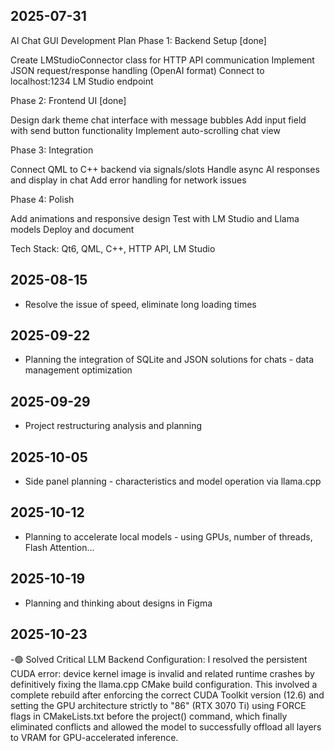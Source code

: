 ## 2025-07-31
AI Chat GUI Development Plan
Phase 1: Backend Setup [done]

Create LMStudioConnector class for HTTP API communication
Implement JSON request/response handling (OpenAI format)
Connect to localhost:1234 LM Studio endpoint

Phase 2: Frontend UI [done]

Design dark theme chat interface with message bubbles
Add input field with send button functionality
Implement auto-scrolling chat view

Phase 3: Integration

Connect QML to C++ backend via signals/slots
Handle async AI responses and display in chat
Add error handling for network issues

Phase 4: Polish

Add animations and responsive design
Test with LM Studio and Llama models
Deploy and document

Tech Stack: Qt6, QML, C++, HTTP API, LM Studio

## 2025-08-15
- Resolve the issue of speed, eliminate long loading times

## 2025-09-22
- Planning the integration of SQLite and JSON solutions for chats - data management optimization

## 2025-09-29
- Project restructuring analysis and planning

## 2025-10-05
- Side panel planning - characteristics and model operation via llama.cpp

## 2025-10-12
- Planning to accelerate local models - using GPUs, number of threads, Flash Attention...

## 2025-10-19
- Planning and thinking about designs in Figma

## 2025-10-23
-🟢 Solved Critical LLM Backend Configuration: I resolved the persistent CUDA error: device kernel image is invalid and related runtime crashes by definitively fixing the llama.cpp CMake build configuration. This involved a complete rebuild after enforcing the correct CUDA Toolkit version (12.6) and setting the GPU architecture strictly to "86" (RTX 3070 Ti) using FORCE flags in CMakeLists.txt before the project() command, which finally eliminated conflicts and allowed the model to successfully offload all layers to VRAM for GPU-accelerated inference.